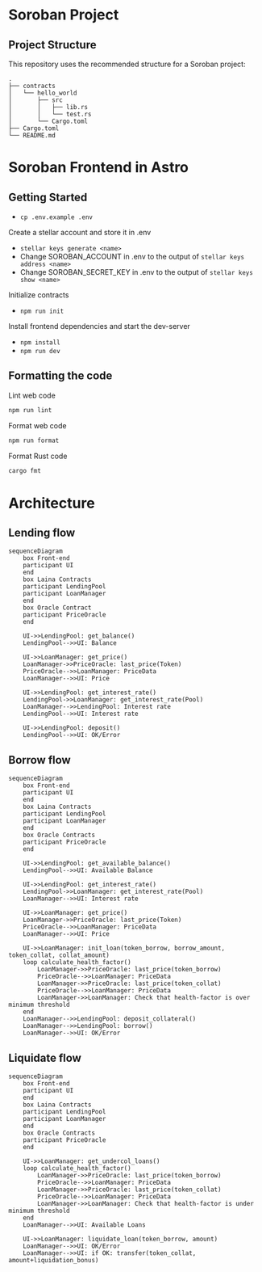 # Soroban Project

## Project Structure

This repository uses the recommended structure for a Soroban project:

```text
.
├── contracts
│   └── hello_world
│       ├── src
│       │   ├── lib.rs
│       │   └── test.rs
│       └── Cargo.toml
├── Cargo.toml
└── README.md
```

# Soroban Frontend in Astro

## Getting Started

- `cp .env.example .env`

Create a stellar account and store it in .env

- `stellar keys generate <name>`
- Change SOROBAN_ACCOUNT in .env to the output of `stellar keys address <name>`
- Change SOROBAN_SECRET_KEY in .env to the output of `stellar keys show <name>`

Initialize contracts

- `npm run init`

Install frontend dependencies and start the dev-server

- `npm install`
- `npm run dev`

## Formatting the code

Lint web code

```bash
npm run lint
```

Format web code

```bash
npm run format
```

Format Rust code

```bash
cargo fmt
```

# Architecture

## Lending flow

```mermaid
sequenceDiagram
    box Front-end
    participant UI
    end
    box Laina Contracts
    participant LendingPool
    participant LoanManager
    end
    box Oracle Contract
    participant PriceOracle
    end

    UI->>LendingPool: get_balance()
    LendingPool-->>UI: Balance

    UI->>LoanManager: get_price()
    LoanManager->>PriceOracle: last_price(Token)
    PriceOracle-->>LoanManager: PriceData
    LoanManager-->>UI: Price

    UI->>LendingPool: get_interest_rate()
    LendingPool->>LoanManager: get_interest_rate(Pool)
    LoanManager-->>LendingPool: Interest rate
    LendingPool-->>UI: Interest rate

    UI->>LendingPool: deposit()
    LendingPool-->>UI: OK/Error
```

## Borrow flow

```mermaid
sequenceDiagram
    box Front-end
    participant UI
    end
    box Laina Contracts
    participant LendingPool
    participant LoanManager
    end
    box Oracle Contracts
    participant PriceOracle
    end

    UI->>LendingPool: get_available_balance()
    LendingPool-->>UI: Available Balance

    UI->>LendingPool: get_interest_rate()
    LendingPool->>LoanManager: get_interest_rate(Pool)
    LoanManager-->>UI: Interest rate

    UI->>LoanManager: get_price()
    LoanManager->>PriceOracle: last_price(Token)
    PriceOracle-->>LoanManager: PriceData
    LoanManager-->>UI: Price

    UI->>LoanManager: init_loan(token_borrow, borrow_amount, token_collat, collat_amount)
    loop calculate_health_factor()
        LoanManager->>PriceOracle: last_price(token_borrow)
        PriceOracle-->>LoanManager: PriceData
        LoanManager->>PriceOracle: last_price(token_collat)
        PriceOracle-->>LoanManager: PriceData
        LoanManager->>LoanManager: Check that health-factor is over minimum threshold
    end
    LoanManager-->>LendingPool: deposit_collateral()
    LoanManager-->>LendingPool: borrow()
    LoanManager-->>UI: OK/Error
```

## Liquidate flow

```mermaid
sequenceDiagram
    box Front-end
    participant UI
    end
    box Laina Contracts
    participant LendingPool
    participant LoanManager
    end
    box Oracle Contracts
    participant PriceOracle
    end

    UI->>LoanManager: get_undercol_loans()
    loop calculate_health_factor()
        LoanManager->>PriceOracle: last_price(token_borrow)
        PriceOracle-->>LoanManager: PriceData
        LoanManager->>PriceOracle: last_price(token_collat)
        PriceOracle-->>LoanManager: PriceData
        LoanManager->>LoanManager: Check that health-factor is under minimum threshold
    end
    LoanManager-->>UI: Available Loans

    UI->>LoanManager: liquidate_loan(token_borrow, amount)
    LoanManager-->>UI: OK/Error
    LoanManager-->>UI: if OK: transfer(token_collat, amount+liquidation_bonus)

```
